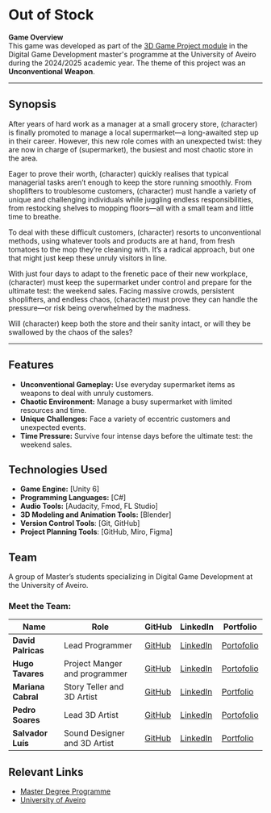 # Out of Stock

**Game Overview**  
This game was developed as part of the [3D Game Project module](https://www.ua.pt/en/uc/15490) in the Digital Game Development master's programme at the University of Aveiro during the 2024/2025 academic year. The theme of this project was an **Unconventional Weapon**.

---
## Synopsis  
After years of hard work as a manager at a small grocery store, (character) is finally promoted to manage a local supermarket—a long-awaited step up in their career. However, this new role comes with an unexpected twist: they are now in charge of (supermarket), the busiest and most chaotic store in the area.  

Eager to prove their worth, (character) quickly realises that typical managerial tasks aren’t enough to keep the store running smoothly. From shoplifters to troublesome customers, (character) must handle a variety of unique and challenging individuals while juggling endless responsibilities, from restocking shelves to mopping floors—all with a small team and little time to breathe.  

To deal with these difficult customers, (character) resorts to unconventional methods, using whatever tools and products are at hand, from fresh tomatoes to the mop they’re cleaning with. It’s a radical approach, but one that might just keep these unruly visitors in line.  

With just four days to adapt to the frenetic pace of their new workplace, (character) must keep the supermarket under control and prepare for the ultimate test: the weekend sales. Facing massive crowds, persistent shoplifters, and endless chaos, (character) must prove they can handle the pressure—or risk being overwhelmed by the madness.  

Will (character) keep both the store and their sanity intact, or will they be swallowed by the chaos of the sales?  

---

## Features  
- **Unconventional Gameplay:** Use everyday supermarket items as weapons to deal with unruly customers.  
- **Chaotic Environment:** Manage a busy supermarket with limited resources and time.  
- **Unique Challenges:** Face a variety of eccentric customers and unexpected events.  
- **Time Pressure:** Survive four intense days before the ultimate test: the weekend sales.


## Technologies Used  
- **Game Engine:** [Unity 6]  
- **Programming Languages:** [C#]  
- **Audio Tools:** [Audacity, Fmod, FL Studio]
- **3D Modeling and Animation Tools:** [Blender]
- **Version Control Tools**: [Git, GitHub]
- **Project Planning Tools**: [GitHub, Miro, Figma]


## Team
A group of Master’s students specializing in Digital Game Development at the University of Aveiro.

### Meet the Team:  
| Name       | Role               | GitHub                          | LinkedIn                        | Portfolio                   |  
|------------|--------------------|---------------------------------|---------------------------------|-----------------------------|  
| **David Palricas**    | Lead Programmer    | [GitHub](https://github.com/DavidPalricas) | [LinkedIn](https://www.linkedin.com/in/david-palricas/)| [Portofolio](https://davidpalricas.github.io/)                         |  
| **Hugo Tavares**   | Project Manger and programmer   | [GitHub]() | [LinkedIn]()| [Portofolio]()                        |  
| **Mariana Cabral**   | Story Teller and 3D Artist   | [GitHub](https://github.com) | [LinkedIn](https://linkedin.com)| [Portfolio]() |  
| **Pedro Soares**    | Lead 3D Artist    | [GitHub](https://github.com) | [LinkedIn](https://linkedin.com)| [Portofolio]()                           |  
| **Salvador Luís**   | Sound Designer and 3D Artist     | [GitHub](https://github.com/) | [LinkedIn](https://linkedin.com)| [Portfolio]() |  


## Relevant Links
- [Master Degree Programme](https://www.ua.pt/en/c/513/p)
- [University of Aveiro](https://www.ua.pt/en/)

